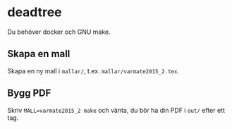 # deadtree

Du behöver docker och GNU make.

## Skapa en mall

Skapa en ny mall i `mallar/`, t.ex. `mallar/varmate2015_2.tex`.

## Bygg PDF

Skriv `MALL=varmate2015_2 make` och vänta, du bör ha din PDF i `out/` efter ett tag.
